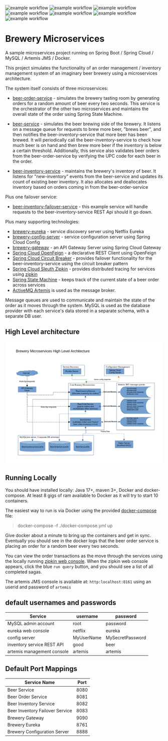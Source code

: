 ![example workflow](https://github.com/strohs/brewery-microservices/actions/workflows/beer-service.yml/badge.svg)
![example workflow](https://github.com/strohs/brewery-microservices/actions/workflows/beer-inventory-service.yml/badge.svg)
![example workflow](https://github.com/strohs/brewery-microservices/actions/workflows/beer-inventory-failover-service.yml/badge.svg)
![example workflow](https://github.com/strohs/brewery-microservices/actions/workflows/beer-order-service.yml/badge.svg)
![example workflow](https://github.com/strohs/brewery-microservices/actions/workflows/brewery-config-server.yml/badge.svg)
![example workflow](https://github.com/strohs/brewery-microservices/actions/workflows/brewery-eureka.yml/badge.svg)
![example workflow](https://github.com/strohs/brewery-microservices/actions/workflows/brewery-gateway.yml/badge.svg)

Brewery Microservices
======================================================================================================================
A sample microservices project running on Spring Boot / Spring Cloud / MySQL / Artemis JMS / Docker.

This project simulates the functionality of an order management / inventory management system of an imaginary beer 
brewery using a microservices architecture. 


The system itself consists of three microservices:

- [beer-order-service](./beer-order-service) - simulates the brewery tasting room by generating orders for a random amount
of beer every two seconds. This service is the orchestrator of the other two microservices and maintains the overall 
state of the order using Spring State Machine.

- [beer-service](./beer-service/README.md) - simulates the beer brewing side of the brewery. It listens on
a message queue for requests to brew more beer, "brews beer", and then notifies the
beer-inventory-service that more beer has been brewed. It will periodically call the beer-inventory-service to check
how much beer is on hand and then brew more beer if the inventory is below a certain threshold. 
Additionally, this service also validates beer orders from the beer-order-service by verifying the UPC code for each 
beer in the order.

- [beer-inventory-service](./beer-inventory-service/README.md) - maintains the brewery's inventory of beer. It listens
for "new-inventory" events from the beer-service and updates its count of existing beer inventory. It also allocates
and deallocates inventory based on orders coming in from the beer-order-service

  
Plus one failover service:

- [beer-inventory-failover-service](./beer-inventory-failover-service/README.md) - this example service will handle
requests to the beer-inventory-service REST Api should it go down.



Plus many supporting technologies:
- [brewery-eureka](./brewery-eureka/README.md) - service discovery server using Netflix Eureka
- [brewery-config-server](./brewery-config-server/README.md) - service configuration server using Spring Cloud Config
- [brewery-gateway](./brewery-gateway/README.md) - an API Gateway Server using Spring Cloud Gateway
- [Spring Cloud OpenFeign](https://spring.io/projects/spring-cloud-openfeign) - a declarative REST Client using OpenFeign 
- [Spring Cloud Circuit Breaker](https://spring.io/projects/spring-cloud-circuitbreaker) - provides failover functionality for the beer-inventory-service using the circuit breaker pattern
- [Spring Cloud Sleuth Zipkin](https://spring.io/projects/spring-cloud-sleuth) - provides distributed tracing for services using [zipkin](https://zipkin.io/)
- [Spring State Machine](https://spring.io/projects/spring-statemachine) - keeps track of the current state of a beer order across services
- [ActiveMQ Artemis](https://activemq.apache.org/components/artemis/) is used as the message broker.


Message queues are used to communicate and maintain the state of the order as it moves through
the system.
MySQL is used as the database provider with each service's data stored in a separate schema, with a separate DB user.


## High Level architecture
![high-level-architecture](notes/architecture.jpg)


## Running Locally
You should have installed locally: Java 17+, maven 3+, Docker and docker-compose.
At least 8 gigs of ram available to Docker as it will try to start 10 containers.


The easiest way to run is via Docker using the provided [docker-compose](./docker-compose.yml) file:
> docker-compose -f ./docker-compose.yml up


Give docker about a minute to bring up the containers and get in sync.  Eventually you should see in the docker logs 
that the beer order service is placing an order for a random beer every two seconds.

You can view the order transactions as the move through the services using the locally running [zipkin web console](http://localhost:9411).
When the zipkin web console appears, click the blue `run query` button, and you should see a list of all completed sagas.

The artemis JMS console is available at: `http:localhost:8161` using an userid and password of `artemis`


## default usernames and passwords
| Service                    | username   | password         |
|----------------------------|------------|------------------|
| MySQL admin account        | root       | password         |
| eureka web console         | netflix    | eureka           |
| config server              | MyUserName | MySecretPassword |
| inventory service REST API | good       | beer             |
| artemis management console | artemis    | artemis          |



## Default Port Mappings
| Service Name                    | Port |
|---------------------------------|------|
| Beer Service                    | 8080 |
| Beer Order Service              | 8081 |
| Beer Inventory Service          | 8082 |
| Beer Inventory Failover Service | 8083 |
| Brewery Gateway                 | 9090 |
| Brewery Eureka                  | 8761 |
| Brewery Configuration Server    | 8888 |

